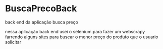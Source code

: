 # BuscaPrecoBack
back end da aplicação busca preço

nessa aplicação back end usei o selenium para fazer um webscrapy farrendo alguns sites para buscar o menor preço do produto que o usuario solicitar
